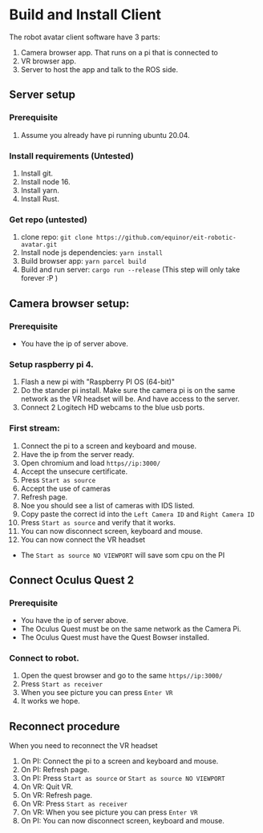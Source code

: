 # Build and Install Client

The robot avatar client software have 3 parts:
1. Camera browser app. That runs on a pi that is connected to 
1. VR browser app.
1. Server to host the app and talk to the ROS side.

## Server setup

### Prerequisite
1. Assume you already have pi running ubuntu 20.04.

### Install requirements (Untested)
1. Install git.
1. Install node 16.
1. Install yarn.
1. Install Rust.

### Get repo (untested)
1. clone repo: `git clone https://github.com/equinor/eit-robotic-avatar.git`
1. Install node js dependencies: `yarn install`
1. Build browser app: `yarn parcel build`
1. Build and run server: `cargo run --release` (This step will only take forever :P )

## Camera browser setup:
### Prerequisite
* You have the ip of server above.

### Setup raspberry pi 4.
1. Flash a new pi with "Raspberry PI OS (64-bit)"
1. Do the stander pi install. Make sure the camera pi is on the same network as the VR headset will be. And have access to the server.
1. Connect 2 Logitech HD webcams to the blue usb ports.

### First stream:
1. Connect the pi to a screen and keyboard and mouse.
1. Have the ip from the server ready.
1. Open chromium and load `https//ip:3000/`
1. Accept the unsecure certificate.
1. Press `Start as source`
1. Accept the use of cameras
1. Refresh page.
1. Noe you should see a list of cameras with IDS listed.
1. Copy paste the correct id into the `Left Camera ID` and  `Right Camera ID`
1. Press `Start as source` and verify that it works.
1. You can now disconnect screen, keyboard and mouse.
1. You can now connect the VR headset
 
* The `Start as source NO VIEWPORT` will save som cpu on the PI

## Connect Oculus Quest 2
### Prerequisite
* You have the ip of server above.
* The Oculus Quest must be on the same network as the Camera Pi.
* The Oculus Quest must have the Quest Bowser installed.

### Connect to robot.
1. Open the quest browser and go to the same `https//ip:3000/`
1. Press `Start as receiver`
1. When you see picture you can press `Enter VR`
1. It works we hope.

## Reconnect procedure
When you need to reconnect the VR headset

1. On PI: Connect the pi to a screen and keyboard and mouse.
1. On PI: Refresh page.
1. On PI: Press `Start as source` or `Start as source NO VIEWPORT`
1. On VR: Quit VR.
1. On VR: Refresh page.
1. On VR: Press `Start as receiver`
1. On VR: When you see picture you can press `Enter VR`
1. On PI: You can now disconnect screen, keyboard and mouse.



